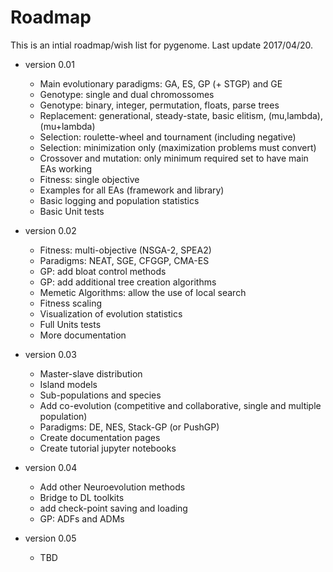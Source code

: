# Roadmap

This is an intial roadmap/wish list for pygenome.
Last update 2017/04/20.

* version 0.01
  + Main evolutionary paradigms: GA, ES, GP (+ STGP) and GE
  + Genotype: single and dual chromossomes
  + Genotype: binary, integer, permutation, floats, parse trees
  + Replacement: generational, steady-state, basic elitism, (mu,lambda), (mu+lambda)
  + Selection: roulette-wheel and tournament (including negative)
  + Selection: minimization only (maximization problems must convert)
  + Crossover and mutation: only minimum required set to have main EAs working
  + Fitness: single objective
  + Examples for all EAs (framework and library)
  + Basic logging and population statistics
  + Basic Unit tests

* version 0.02
  + Fitness: multi-objective (NSGA-2, SPEA2)
  + Paradigms: NEAT, SGE, CFGGP, CMA-ES
  + GP: add bloat control methods
  + GP: add additional tree creation algorithms
  + Memetic Algorithms: allow the use of local search
  + Fitness scaling
  + Visualization of evolution statistics
  + Full Units tests
  + More documentation

* version 0.03
  + Master-slave distribution
  + Island models
  + Sub-populations and species
  + Add co-evolution (competitive and collaborative, single and multiple population)
  + Paradigms: DE, NES, Stack-GP (or PushGP)
  + Create documentation pages
  + Create tutorial jupyter notebooks

* version 0.04
  + Add other Neuroevolution methods
  + Bridge to DL toolkits
  + add check-point saving and loading
  + GP: ADFs and ADMs

* version 0.05
  + TBD
